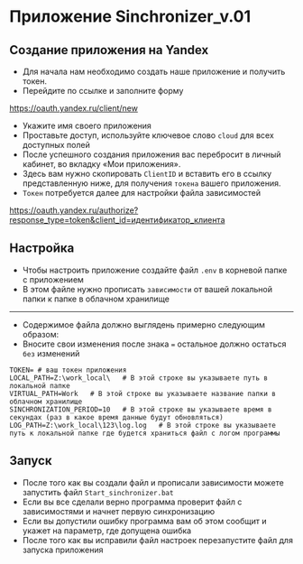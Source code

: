 # Приложение Sinchronizer_v.01
## Создание приложения на Yandex
* Для начала нам необходимо создать наше приложение и получить токен.
* Перейдите по ссылке и заполните форму

https://oauth.yandex.ru/client/new
* Укажите имя своего приложения
* Проставьте доступ, используйте ключевое слово `cloud` для всех доступных полей
* После успешного создания приложения вас перебросит в личный кабинет, во вкладку «Мои приложения».
* Здесь вам нужно скопировать `ClientID` и вставить его в ссылку представленную ниже, для получения `токена` вашего приложения.
* `Токен` потребуется далее для настройки файла зависимостей

https://oauth.yandex.ru/authorize?response_type=token&client_id=идентификатор_клиента

## Настройка 
* Чтобы настроить приложение создайте файл `.env` в корневой папке с приложением
* В этом файле нужно прописать `зависимости` от вашей локальной папки к папке в облачном хранилище
---
* Cодержимое файла должно выглядень примерно следующим образом:
* Вносите свои изменения после знака `=` остальное должно остаться `без` изменений
```
TOKEN= # ваш токен приложения
LOCAL_PATH=Z:\work_local\   # В этой строке вы указываете путь в локальной папке
VIRTUAL_PATH=Work   # В этой строке вы указываете название папки в облачном хранилище
SINCHRONIZATION_PERIOD=10   # В этой строке вы указываете время в секундах (раз в какое время данные будут обновляться)
LOG_PATH=Z:\work_local\123\log.log   # В этой строке вы указываете путь к локальной папке где будется храниться файл с логом программы
```
## Запуск
* После того как вы создали файл и прописали зависимости можете запустить файл `Start_sinchronizer.bat`
* Если вы все сделали верно программа проверит файл с зависимостями и начнет первую синхронизацию
* Если вы допустили ошибку программа вам об этом сообщит и укажет на параметр, где допущена ошибка
* После того как вы исправили файл настроек перезапустите файл для запуска приложения
